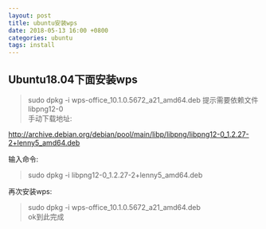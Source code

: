 ```yaml
---
layout: post
title: ubuntu安装wps
date: 2018-05-13 16:00 +0800
categories: ubuntu
tags: install
---
```


Ubuntu18.04下面安装wps
-
<!--more-->
> sudo dpkg -i  wps-office_10.1.0.5672_a21_amd64.deb
提示需要依赖文件libpng12-0  
手动下载地址:  

http://archive.debian.org/debian/pool/main/libp/libpng/libpng12-0_1.2.27-2+lenny5_amd64.deb 

输入命令:
> sudo dpkg -i libpng12-0_1.2.27-2+lenny5_amd64.deb  

再次安装wps: 
> sudo dpkg -i  wps-office_10.1.0.5672_a21_amd64.deb  
ok到此完成
